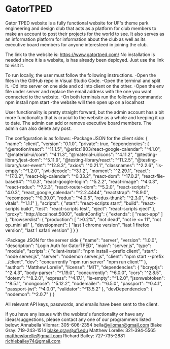 # GatorTPED
Gator TPED website is a fully functional website for UF's theme park engineering and design club that acts as a platform for club members to make an account to post their projects for the world to see. It also serves as an information platform for information about the club as well as its executive board members for anyone interesteed in joining the club.

The link to the website is: https://www.gatortped.com/
No installation is needed since it is a website, is has already been deployed. Just use the link to visit it.

To run locally, the user must follow the following instructions.
-Open the files in the GitHub repo in Visual Studio Code.
-Open the terminal and split it.
-Cd into server on one side and cd into client on the other.
-Open the env file under server and replace the email address with the one you want connected to the website.
-On both terminals run the following commands:
  npm install
  npm start
-the website will then open up on a localhost

User functionality is pretty straight forward, but the admin account has a bit more functionality that is crucial to the website as a whole and keeping it up to date. The admin can add or remove executive board members. The admin can also delete any post.

The configuration is as follows:
-Package JSON for the client side:
{
  "name": "client",
  "version": "0.1.0",
  "private": true,
  "dependencies": {
    "@emotion/react": "^11.1.5",
    "@ericz1803/react-google-calendar": "^4.1.0",
    "@material-ui/core": "^4.11.3",
    "@material-ui/icons": "^4.11.2",
    "@testing-library/jest-dom": "^5.11.9",
    "@testing-library/react": "^11.2.5",
    "@testing-library/user-event": "^12.8.3",
    "axios": "^0.21.1",
    "classnames": "^2.2.6",
    "is-empty": "^1.2.0",
    "jwt-decode": "^3.1.2",
    "moment": "^2.29.1",
    "react": "^17.0.2",
    "react-big-calendar": "^0.33.2",
    "react-dom": "^17.0.2",
    "react-file-base64": "^1.0.3",
    "react-google-login": "^5.2.2",
    "react-image": "^4.0.3",
    "react-redux": "^7.2.3",
    "react-router-dom": "^5.2.0",
    "react-scripts": "4.0.3",
    "react_google_calendar": "^2.2.4444",
    "reactstrap": "^8.9.0",
    "recompose": "^0.30.0",
    "redux": "^4.0.5",
    "redux-thunk": "^2.3.0",
    "web-vitals": "^1.1.1"
  },
  "scripts": {
    "start": "react-scripts start",
    "build": "react-scripts build",
    "test": "react-scripts test",
    "eject": "react-scripts eject"
  },
  "proxy": "http://localhost:5000",
  "eslintConfig": {
    "extends": [
      "react-app"
    ]
  },
  "browserslist": {
    "production": [
      ">0.2%",
      "not dead",
      "not ie <= 11",
      "not op_mini all"
    ],
    "development": [
      "last 1 chrome version",
      "last 1 firefox version",
      "last 1 safari version"
    ]
  }
}

-Package JSON for the server side
{
  "name": "server",
  "version": "1.0.0",
  "description": "Login Auth for GatorTPED",
  "main": "server.js",
  "type": "module",
  "scripts": {
    "client-install": "npm install --prefix client",
    "start": "node server.js",
    "server": "nodemon server.js",
    "client": "npm start --prefix ../client",
    "dev": "concurrently \"npm run server\" \"npm run client\""
  },
  "author": "Matthew Lorelle",
  "license": "MIT",
  "dependencies": {
    "bcryptjs": "^2.4.3",
    "body-parser": "^1.19.0",
    "concurrently": "^6.0.0",
    "cors": "^2.8.5",
    "dotenv": "^8.2.0",
    "express": "^4.17.1",
    "is-empty": "^1.2.0",
    "jsonwebtoken": "^8.5.1",
    "mongoose": "^5.12.2",
    "nodemailer": "^6.5.0",
    "passport": "^0.4.1",
    "passport-jwt": "^4.0.0",
    "validator": "^13.5.2"
  },
  "devDependencies": {
    "nodemon": "^2.0.7"
  }
}



All relevant API keys, passwords, and emails have been sent to the client.

If you have any issues with the webiste's functionality or have any ideas/suggestions, please contact any one of our programmers listed below:
Annabella Vilomar: 305-606-2354 bella@vilomar@gmail.com
Blake Gray: 719-243-1514 blake.gray@ufl.edu
Matthew Lorelle: 321-394-5565 matthewlorelle@gmail.com
Richard Bailey: 727-735-2881 richiebailey74@gmail.com
